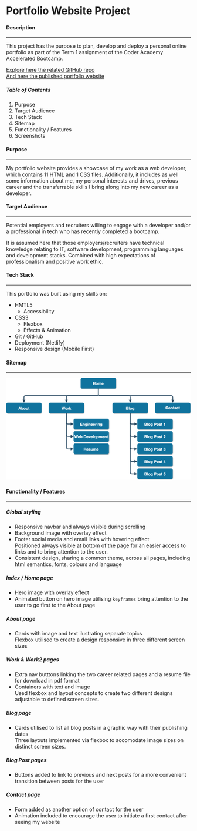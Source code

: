 # Portfolio Website Project

#### Description
___
This project has the purpose to plan, develop and deploy a personal online portfolio as part of the Term 1 assignment of the Coder Academy Accelerated Bootcamp.

[Explore here the related GitHub repo](https://github.com/limagisele/portfolio)  
[And here the published portfolio website](https://confident-swirles-9bfa2e.netlify.app)  

##### Table of Contents
1. Purpose
2. Target Audience
3. Tech Stack
4. Sitemap
5. Functionality / Features
6. Screenshots

#### Purpose
---
My portfolio website provides a showcase of my work as a web developer, which contains 11 HTML and 1 CSS files. Additionally, it includes as well some information about me, my personal interests and drives, previous career and the transferrable skills I bring along into my new career as a developer. 

#### Target Audience
___
Potential employers and recruiters willing to engage with a developer and/or a professional in tech who has recently completed a bootcamp.

It is assumed here that those employers/recruiters have technical knowledge relating to IT, software development, programming languages and development stacks. Combined with high expectations of professionalism and positive work ethic.

#### Tech Stack
___
This portfolio was built using my skills on:
* HMTL5
  * Accessibility
* CSS3
  * Flexbox
  * Effects & Animation
* Git / GitHub
* Deployment (Netlify)
* Responsive design (Mobile First)

#### Sitemap
___
![sitemap](docs/sitemap.png)

#### Functionality / Features
___
##### Global styling
* Responsive navbar and always visible during scrolling
* Background image with overlay effect
* Footer social media and email links with hovering effect  
  Positioned always visible at bottom of the page for an easier access to links and to bring attention to the user.
* Consistent design, sharing a common theme, across all pages, including html semantics, fonts, colours and language
##### Index / Home page
* Hero image with overlay effect
* Animated button on hero image utilising `keyframes` bring attention to the user to go first to the About page
##### About page
* Cards with image and text ilustrating separate topics  
  Flexbox utilised to create a design responsive in three different screen sizes
##### Work & Work2 pages
* Extra nav butttons linking the two career related pages and a resume file for download in pdf format  
* Containers with text and image  
  Used flexbox and layout concepts to create two different designs adjustable to defined screen sizes.
##### Blog page
* Cards utilised to list all blog posts in a graphic way with their publishing dates  
  Three layouts implemented via flexbox to accomodate image sizes on distinct screen sizes.
##### Blog Post pages
* Buttons added to link to previous and next posts for a more convenient transition between posts for the user
##### Contact page
* Form added as another option of contact for the user
* Animation included to encourage the user to initiate a first contact after seeing my website
